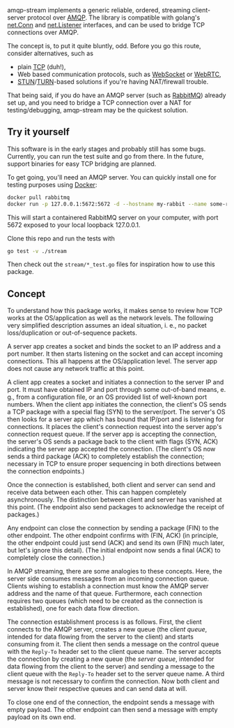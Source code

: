amqp-stream implements a generic reliable, ordered, streaming client-server protocol over [AMQP](https://en.wikipedia.org/wiki/Advanced_Message_Queuing_Protocol). The library is compatible with golang's [net.Conn](https://pkg.go.dev/net#Conn) and [net.Listener](https://pkg.go.dev/net#Listener) interfaces, and can be used to bridge TCP connections over AMQP.

The concept is, to put it quite bluntly, odd. Before you go this route, consider alternatives, such as
* plain [TCP](https://en.wikipedia.org/wiki/Transmission_Control_Protocol) (duh!),
* Web based communication protocols, such as [WebSocket](https://en.wikipedia.org/wiki/WebSocket) or [WebRTC](https://en.wikipedia.org/wiki/WebRTC),
* [STUN](https://en.wikipedia.org/wiki/STUN)/[TURN](https://en.wikipedia.org/wiki/Traversal_Using_Relays_around_NAT)-based solutions if you're having NAT/firewall trouble.

That being said, if you do have an AMQP server (such as [RabbitMQ](https://www.rabbitmq.com/)) already set up, and you need to bridge a TCP connection over a NAT for testing/debugging, amqp-stream may be the quickest solution.

## Try it yourself

This software is in the early stages and probably still has some bugs. Currently, you can run the test suite and go from there. In the future, support binaries for easy TCP bridging are planned.

To get going, you'll need an AMQP server. You can quickly install one for testing purposes using [Docker](https://docker.io):

```sh
docker pull rabbitmq
docker run -p 127.0.0.1:5672:5672 -d --hostname my-rabbit --name some-rabbit rabbitmq:latest
```

This will start a containered RabbitMQ server on your computer, with port 5672 exposed to your local loopback 127.0.0.1.

Clone this repo and run the tests with

```sh
go test -v ./stream
```

Then check out the `stream/*_test.go` files for inspiration how to use this package.

## Concept

To understand how this package works, it makes sense to review how TCP works at the OS/application as well as the network levels. The following very simplified description assumes an ideal situation, i. e., no packet loss/duplication or out-of-sequence packets.

A server app creates a socket and binds the socket to an IP address and a port number. It then starts listening on the socket and can accept incoming connections. This all happens at the OS/application level. The server app does not cause any network traffic at this point.

A client app creates a socket and initiates a connection to the server IP and port. It must have obtained IP and port through some out-of-band means, e. g., from a configuration file, or an OS provided list of well-known port numbers. When the client app initiates the connection, the client's OS sends a TCP package with a special flag (SYN) to the server/port. The server's OS then looks for a server app which has bound that IP/port and is listening for connections. It places the client's connection request into the server app's connection request queue. If the server app is accepting the connection, the server's OS sends a package back to the client with flags (SYN, ACK) indicating the server app accepted the connection. (The client's OS now sends a third package (ACK) to completely establish the connection; necessary in TCP to ensure proper sequencing in both directions between the connection endpoints.)

Once the connection is established, both client and server can send and receive data between each other. This can happen completely asynchronously. The distinction between client and server has vanished at this point. (The endpoint also send packages to acknowledge the receipt of packages.)

Any endpoint can close the connection by sending a package (FIN) to the other endpoint. The other endpoint confirms with (FIN, ACK) (in principle, the other endpoint could just send (ACK) and send its own (FIN) much later, but let's ignore this detail). (The initial endpoint now sends a final (ACK) to completely close the connection.)

In AMQP streaming, there are some analogies to these concepts. Here, the server side consumes messages from an incoming connection queue. Clients wishing to establish a connection must know the AMQP server address and the name of that queue. Furthermore, each connection requires two queues (which need to be created as the connection is established), one for each data flow direction.

The connection establishment process is as follows. First, the client connects to the AMQP server, creates a new queue (the *client queue*, intended for data flowing from the server to the client) and starts consuming from it. The client then sends a message on the control queue with the `Reply-To` header set to the client queue name. The server accepts the connection by creating a new queue (the *server queue*, intended for data flowing from the client to the server) and sending a message to the client queue with the `Reply-To` header set to the server queue name. A third message is not necessary to confirm the connection. Now both client and server know their respective queues and can send data at will.

To close one end of the connection, the endpoint sends a message with empty payload. The other endpoint can then send a message with empty payload on its own end.
